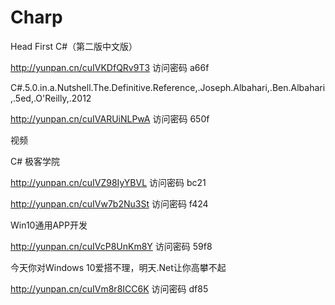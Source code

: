 # Charp

Head First C#（第二版中文版）

http://yunpan.cn/cuIVKDfQRv9T3 访问密码 a66f

C#.5.0.in.a.Nutshell.The.Definitive.Reference,.Joseph.Albahari,.Ben.Albahari,.5ed,.O'Reilly,.2012 

http://yunpan.cn/cuIVARUiNLPwA 访问密码 650f

视频

C# 极客学院

http://yunpan.cn/cuIVZ98IyYBVL 访问密码 bc21

http://yunpan.cn/cuIVw7b2Nu3St 访问密码 f424

Win10通用APP开发

http://yunpan.cn/cuIVcP8UnKm8Y 访问密码 59f8

今天你对Windows 10爱搭不理，明天.Net让你高攀不起

http://yunpan.cn/cuIVm8r8ICC6K 访问密码 df85


